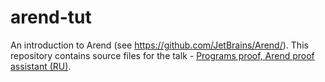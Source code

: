 # arend-tut

An introduction to Arend (see https://github.com/JetBrains/Arend/). This repository contains source files for the
talk - [Programs proof, Arend proof assistant (RU)](https://primetalk.github.io/talks/arend.html).
